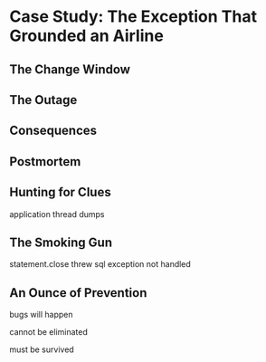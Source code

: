 # Case Study: The Exception That Grounded an Airline

## The Change Window

## The Outage

## Consequences

## Postmortem

## Hunting for Clues
 
 application thread dumps
 
## The Smoking Gun
 
 statement.close threw sql exception not handled
 
## An Ounce of Prevention
 
 bugs will happen
 
 cannot be eliminated
 
 must be survived
 
 